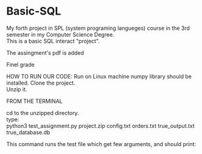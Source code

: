 # Basic-SQL
My forth project in SPL (system programing langueges) course in the 3rd semester in my Computer Science Degree.   
This is a basic SQL interact "project".  

The assingment's pdf is added  

Finel grade

HOW TO RUN OUR CODE:
Run on Linux machine
numpy library should be installed. 
Clone the project.  
Unzip it.

FROM THE TERMINAL

cd to the unzipped directory.  
type:  
python3 test_assignment.py project.zip config.txt orders.txt true_output.txt true_database.db
  
This command runs the test file which get few arguments, and should print:


